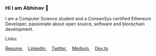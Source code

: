 ### Hi I am Abhinav 👋

I am a Computer Science student and a ConsenSys certified Ethereum Developer, passionate about open source, software and blockchain development.

Links:

<a href='https://drive.google.com/file/d/1KwC4eZCgFImfIQ3HtCkwg3pQOsqVxZnP/view?usp=sharing'>
Resume
</a>
&nbsp;&nbsp;&nbsp;
<a href='https://www.linkedin.com/in/abhinavpathak21/'>
Linkedin
</a>
&nbsp;&nbsp;&nbsp;
<a href='https://twitter.com/AbhinavXT'>
Twitter
</a>
&nbsp;&nbsp;&nbsp;
<a href='https://medium.com/@AbhinavXT'>
Medium
</a>
&nbsp;&nbsp;&nbsp;
<a href='https://dev.to/abhinavxt'>
Dev.to
</a>

